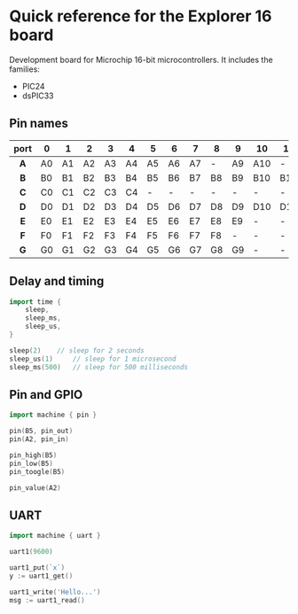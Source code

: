  
# Quick reference for the Explorer 16 board

Development board for Microchip 16-bit microcontrollers. It includes the families:
- PIC24
- dsPIC33

## Pin names
| port |0 |1 |2 |3 |4 |5 |6 |7 |8 |9 |10 |11 |12 |13 |14 |15 |
|:----:|--|--|--|--|--|--|--|--|--|--|---|---|---|---|---|---| 
|**A** |A0|A1|A2|A3|A4|A5|A6|A7|- |A9|A10|-  |-  |-  |A14|A15|
|**B** |B0|B1|B2|B3|B4|B5|B6|B7|B8|B9|B10|B11|B12|B13|B14|B15|
|**C** |C0|C1|C2|C3|C4|- |- |- |- |- |-  |-  |C12|C13|C14|C15|
|**D** |D0|D1|D2|D3|D4|D5|D6|D7|D8|D9|D10|D11|D12|D13|D14|D15|
|**E** |E0|E1|E2|E3|E4|E5|E6|E7|E8|E9|-  |-  |-  |-  |-  |-  |
|**F** |F0|F1|F2|F3|F4|F5|F6|F7|F8|- |-  |-  |F12|F13|-  |-  |
|**G** |G0|G1|G2|G3|G4|G5|G6|G7|G8|G9|-  |-  |G12|G13|G14|G15|
## Delay and timing

```go
import time {
	sleep,
	sleep_ms,
	sleep_us,
}

sleep(2)	// sleep for 2 seconds
sleep_us(1)     // sleep for 1 microsecond
sleep_ms(500)   // sleep for 500 milliseconds
```

## Pin and GPIO

```go
import machine { pin }

pin(B5, pin_out)
pin(A2, pin_in)

pin_high(B5)
pin_low(B5)
pin_toogle(B5)

pin_value(A2)
```

## UART
```go
import machine { uart }

uart1(9600)

uart1_put(`x`)
y := uart1_get()

uart1_write('Hello...')
msg := uart1_read()
```
